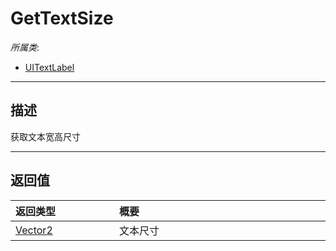 # GetTextSize

*所属类*:
* [UITextLabel](/Api/Classes/Scene/UITextLabel.md)
------------------------------------------------------------------------------------------
## 描述

获取文本宽高尺寸


------------------------------------------------------------------------------------------
## 返回值

|<div style="width:150px">返回类型</div>|<div style="width:520px">概要</div>|
|:---|:---|
|[Vector2](/Api/DataType/Vector2.md)|文本尺寸|
